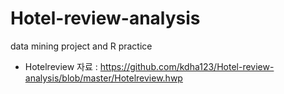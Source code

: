 # Hotel-review-analysis
data mining  project and R practice
* Hotelreview 자료 : <https://github.com/kdha123/Hotel-review-analysis/blob/master/Hotelreview.hwp>

